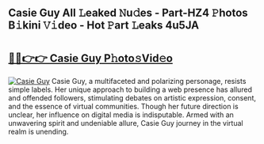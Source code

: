 ## Casie Guy All 𝙻eaked 𝙽u𝚍es - Part-HZ4 𝙿hotos B𝚒kini 𝚅𝚒deo - Hot 𝙿art 𝙻eaks 4u5JA

# <h2><a href="http://ld53cak.urlbe.top/?page=Casie+Guy">🔗🔗👉👉 Casie Guy P𝚑oto𝚜Vid𝚎o</a></h2>

[![Casie Guy](https://i.imgur.com/eBuTRDB.gif)](http://ld53cak.urlbe.top/?page=Casie+Guy)
Casie Guy, a multifaceted and polarizing personage, resists simple labels. Her unique approach to building a web presence has allured and offended followers, stimulating debates on artistic expression, consent, and the essence of virtual communities. Though her future direction is unclear, her influence on digital media is indisputable. Armed with an unwavering spirit and undeniable allure, Casie Guy journey in the virtual realm is unending.
